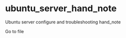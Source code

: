 # ubuntu_server_hand_note
Ubuntu server configure and troubleshooting hand_note

Go to [](note.md) file
